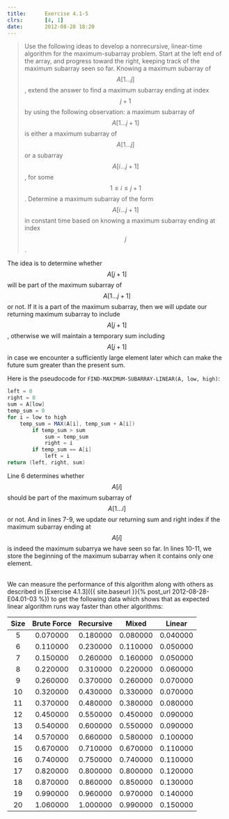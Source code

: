 ```yaml
---
title:      Exercise 4.1-5
clrs:       [4, 1]
date:       2012-08-28 18:20
---
```


>Use the following ideas to develop a nonrecursive, linear-time algorithm for the maximum-subarray problem. Start at the left end of the array, and progress toward the right, keeping track of the maximum subarray seen so far. Knowing a maximum subarray of $$A[1 \dots j]$$, extend the answer to find a maximum subarray ending at index $$j + 1$$ by using the following observation: a maximum subarray of $$A[1 \dots j + 1]$$ is either a maximum subarray of $$A[1 \dots j]$$ or a subarray $$A[i \dots j + 1]$$, for some $$1 \le i \le j + 1$$. Determine a maximum subarray of the form $$A[i \dots j + 1]$$ in constant time based on knowing a maximum subarray ending at index $$j$$.

The idea is to determine whether $$A[j + 1]$$ will be part of the maximum subarray of $$A[1 \dots j + 1]$$ or not. If it is a part of the maximum subarray, then we will update our returning maximum subarray to include $$A[j + 1]$$, otherwise we will maintain a temporary sum including $$A[j + 1]$$ in case we encounter a sufficiently large element later which can make the future sum greater than the present sum.

Here is the pseudocode for `FIND-MAXIMUM-SUBARRAY-LINEAR(A, low, high)`:

```java
left = 0
right = 0
sum = A[low]
temp_sum = 0
for i = low to high
    temp_sum = MAX(A[i], temp_sum + A[i])
        if temp_sum > sum
            sum = temp_sum
            right = i
        if temp_sum == A[i]
            left = i
return (left, right, sum)
```

Line 6 determines whether $$A[i]$$ should be part of the maximum subarray of $$A[1 \dots i]$$ or not. And in lines 7-9, we update our returning sum and right index if the maximum subarray ending at $$A[i]$$ is indeed the maximum subarrya we have seen so far. In lines 10-11, we store the beginning of the maximum subarray when it contains only one element.

<br/>
We can measure the performance of this algorithm along with others as described in [Exercise 4.1.3]({{ site.baseurl }}{% post_url 2012-08-28-E04.01-03 %}) to get the following data which shows that as expected linear algorithm runs way faster than other algorithms:

Size | Brute Force | Recursive |   Mixed  | Linear
:---:|:-----------:|:---------:|:--------:|:------:
5    | 0.070000    | 0.180000  | 0.080000 | 0.040000
6    | 0.110000    | 0.230000  | 0.110000 | 0.050000
7    | 0.150000    | 0.260000  | 0.160000 | 0.050000
8    | 0.220000    | 0.310000  | 0.220000 | 0.060000
9    | 0.260000    | 0.370000  | 0.260000 | 0.070000
10   | 0.320000    | 0.430000  | 0.330000 | 0.070000
11   | 0.370000    | 0.480000  | 0.380000 | 0.080000
12   | 0.450000    | 0.550000  | 0.450000 | 0.090000
13   | 0.540000    | 0.600000  | 0.550000 | 0.090000
14   | 0.570000    | 0.660000  | 0.580000 | 0.100000
15   | 0.670000    | 0.710000  | 0.670000 | 0.110000
16   | 0.740000    | 0.750000  | 0.740000 | 0.110000
17   | 0.820000    | 0.800000  | 0.800000 | 0.120000
18   | 0.870000    | 0.860000  | 0.850000 | 0.130000
19   | 0.990000    | 0.960000  | 0.970000 | 0.140000
20   | 1.060000    | 1.000000  | 0.990000 | 0.150000